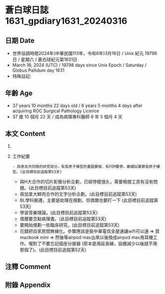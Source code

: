 [_metadata_:encoding]: - "utf-8"
[_metadata_:language]: - "zh-Hant-TW"
[_metadata_:fileformat]: - "markdown"
[_metadata_:MIME_type]: - "text/plain"
[_metadata_:markdown_version]: - "commonmark version 0.30"
[_metadata_:markdown_spec]: - "https://spec.commonmark.org/0.30/"

# 蒼白球日誌1631_gpdiary1631_20240316 #

## 日期 Date ##

* 世界協調時間2024年(中華民國113年，令和6年)3月16日 / Unix 紀元 19798 日 / 星期六 / 蒼白球紀元第1631日
* March 16, 2024 (UTC) / 19798 days since Unix Epoch / Saturday / Globus Pallidum day 1631
* 特殊註記:

## 年齡 Age ##

* 37 years 10 months 22 days old / 6 years 5 months 4 days after acquiring ROC Surgical Pathology Licence
* 37 歲 10 個月 22 天 / 成為病理專科醫師 6 年 5 個月 4 天

## 本文 Content ##

1. 

    
2. 工作紀要

       - 與男友共同做的研究部分，有氫原子模型的畫圖要做，有FEM要學。繼續試著算氫原子模型。(此目標目前追蹤第53天)
   - 與H大合作的切片影像分析企劃，已經停擺很久，需要檢閱工具有沒有問題。(此目標目前追蹤第53天)
   - 與加拿大鮮肉合作的文字分析企劃。(此目標目前追蹤第53天)
   - BL學科搬遷，主要是助理在規劃，但偶爾也要盯一下 (此目標目前追蹤第53天)
   - 學習音樂理論。(此目標目前追蹤第53天)
   - 偶爾要念點病理書。(此目標目前追蹤第53天)
   - 要開始規劃一些臨床研究。(此目標目前追蹤第53天)
   - 花錢把自家房間無線化。步驟應該是裝中華電信全屋通讓wifi可以通 => 買macbook mini => 然後等airpod max出來以後換成airpod max用耳機工作。喔對了不要忘記插座分接器 (原本是用延長線，設備減少以後就不用那個了)。(此目標目前追蹤第52天)


## 注釋 Comment ##


## 附錄 Appendix ##

